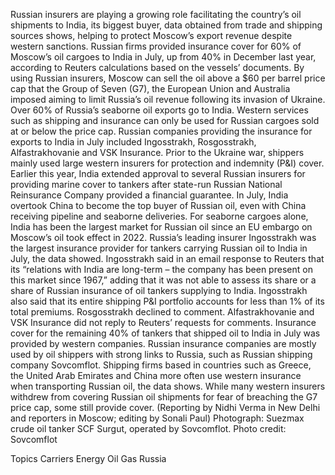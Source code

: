 Russian insurers are playing a growing role facilitating the country’s oil shipments to India, its biggest buyer, data obtained from trade and shipping sources shows, helping to protect Moscow’s export revenue despite western sanctions.
Russian firms provided insurance cover for 60% of Moscow’s oil cargoes to India in July, up from 40% in December last year, according to Reuters calculations based on the vessels’ documents.
By using Russian insurers, Moscow can sell the oil above a $60 per barrel price cap that the Group of Seven (G7), the European Union and Australia imposed aiming to limit Russia’s oil revenue following its invasion of Ukraine.
Over 60% of Russia’s seaborne oil exports go to India.
Western services such as shipping and insurance can only be used for Russian cargoes sold at or below the price cap.
Russian companies providing the insurance for exports to India in July included Ingosstrakh, Rosgosstrakh, Alfastrakhovanie and VSK Insurance. Prior to the Ukraine war, shippers mainly used large western insurers for protection and indemnity (P&I) cover.
Earlier this year, India extended approval to several Russian insurers for providing marine cover to tankers after state-run Russian National Reinsurance Company provided a financial guarantee.
In July, India overtook China to become the top buyer of Russian oil, even with China receiving pipeline and seaborne deliveries. For seaborne cargoes alone, India has been the largest market for Russian oil since an EU embargo on Moscow’s oil took effect in 2022.
Russia’s leading insurer Ingosstrakh was the largest insurance provider for tankers carrying Russian oil to India in July, the data showed.
Ingosstrakh said in an email response to Reuters that its “relations with India are long-term – the company has been present on this market since 1967,” adding that it was not able to assess its share or a share of Russian insurance of oil tankers supplying to India.
Ingosstrakh also said that its entire shipping P&I portfolio accounts for less than 1% of its total premiums.
Rosgosstrakh declined to comment. Alfastrakhovanie and VSK Insurance did not reply to Reuters’ requests for comments.
Insurance cover for the remaining 40% of tankers that shipped oil to India in July was provided by western companies.
Russian insurance companies are mostly used by oil shippers with strong links to Russia, such as Russian shipping company Sovcomflot.
Shipping firms based in countries such as Greece, the United Arab Emirates and China more often use western insurance when transporting Russian oil, the data shows.
While many western insurers withdrew from covering Russian oil shipments for fear of breaching the G7 price cap, some still provide cover.
(Reporting by Nidhi Verma in New Delhi and reporters in Moscow; editing by Sonali Paul)
Photograph: Suezmax crude oil tanker SCF Surgut, operated by Sovcomflot. Photo credit: Sovcomflot

Topics
Carriers
Energy
Oil Gas
Russia
